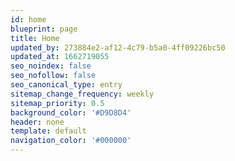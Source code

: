 ```yaml
---
id: home
blueprint: page
title: Home
updated_by: 273884e2-af12-4c79-b5a0-4ff09226bc50
updated_at: 1662719055
seo_noindex: false
seo_nofollow: false
seo_canonical_type: entry
sitemap_change_frequency: weekly
sitemap_priority: 0.5
background_color: '#D9D8D4'
header: none
template: default
navigation_color: '#000000'
---
```

